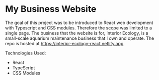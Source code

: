 # My Business Website #

The goal of this project was to be introduced to React web development with Typescript and CSS modules.
Therefore the scope was limited to a single page. 
The business that the website is for, Interior Ecology, is a small-scale aquarium maintenance business that I own and operate.
The repo is hosted at https://interior-ecology-react.netlify.app.

Technologies Used:
- React
- TypeScript
- CSS Modules
